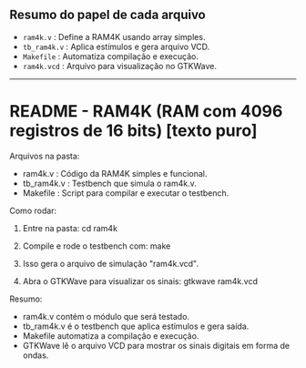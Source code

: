
## Resumo do papel de cada arquivo

- `ram4k.v`      : Define a RAM4K usando array simples.
- `tb_ram4k.v`   : Aplica estímulos e gera arquivo VCD.
- `Makefile`     : Automatiza compilação e execução.
- `ram4k.vcd`    : Arquivo para visualização no GTKWave.

---

# README - RAM4K (RAM com 4096 registros de 16 bits) [texto puro]

Arquivos na pasta:
- ram4k.v       : Código da RAM4K simples e funcional.
- tb_ram4k.v    : Testbench que simula o ram4k.v.
- Makefile      : Script para compilar e executar o testbench.

Como rodar:
1) Entre na pasta:
cd ram4k

2) Compile e rode o testbench com:
make

3) Isso gera o arquivo de simulação "ram4k.vcd".

4) Abra o GTKWave para visualizar os sinais:
gtkwave ram4k.vcd

Resumo:
- ram4k.v contém o módulo que será testado.
- tb_ram4k.v é o testbench que aplica estímulos e gera saída.
- Makefile automatiza a compilação e execução.
- GTKWave lê o arquivo VCD para mostrar os sinais digitais em forma de ondas.
